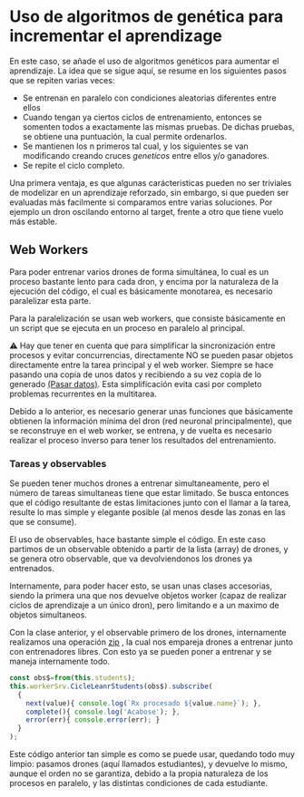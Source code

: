 # Uso de algoritmos de genética para incrementar el aprendizage

En este caso, se añade el uso de algoritmos genéticos para aumentar el aprendizaje.
La idea que se sigue aquí, se resume en los siguientes pasos que se repiten varias veces:

* Se entrenan en paralelo con condiciones aleatorias diferentes entre ellos
* Cuando tengan ya ciertos ciclos de entrenamiento, entonces se somenten todos a exactamente las mismas pruebas. De dichas pruebas, se obtiene una puntuación, la cual permite ordenarlos.
* Se mantienen los n primeros tal cual, y los siguientes se van modificando creando cruces _geneticos_ entre ellos y/o ganadores.
* Se repite el ciclo completo.

Una primera ventaja, es que algunas carácteristicas pueden no ser triviales de modelizar en un aprendizaje reforzado, sin embargo, si que pueden ser evaluadas más facilmente si comparamos entre varias soluciones. Por ejemplo un dron oscilando entorno al target, frente a otro que tiene vuelo más estable.

## Web Workers

Para poder entrenar varios drones de forma simultánea, lo cual es un proceso bastante lento para cada dron, y encima por la naturaleza de la ejecución del código, el cual es básicamente monotarea, es necesario paralelizar esta parte.

Para la paralelización se usan web workers, que consiste básicamente en un script que se ejecuta en un proceso en paralelo al principal.

⚠️ Hay que tener en cuenta que para simplificar la sincronización entre procesos y evitar concurrencias, directamente NO se pueden pasar objetos directamente entre la tarea principal y el web worker. Siempre se hace pasando una copia de unos datos y recibiendo a su vez copia de lo generado [(Pasar datos)](https://developer.mozilla.org/es/docs/Web/API/Web_Workers_API/Using_web_workers#pasando_datos). Esta simplificación evita casi por completo problemas recurrentes en la multitarea.

Debido a lo anterior, es necesario generar unas funciones que básicamente obtienen la información mínima del dron (red neuronal principalmente), que se reconstruye en el web worker, se entrena, y de vuelta es necesario realizar el proceso inverso para tener los resultados del entrenamiento.

### Tareas y observables

Se pueden tener muchos drones a entrenar simultaneamente, pero el número de tareas simultaneas tiene que estar limitado. Se busca entonces que el código resultante de estas limitaciones junto con el llamar a la tarea, resulte lo mas simple y elegante posible (al menos desde las zonas en las que se consume).

El uso de observables, hace bastante simple el código. En este caso partimos de un observable obtenido a partir de la lista (array) de drones, y se genera otro observable, que va devolviendonos los drones ya entrenados.

Internamente, para poder hacer esto, se usan unas clases accesorias, siendo la primera una que nos devuelve objetos worker (capaz de realizar ciclos de aprendizaje a un único dron), pero limitando e a un maximo de objetos simultaneos.

Con la clase anterior, y el observable primero de los drones, internamente realizamos una operación [zip](https://www.learnrxjs.io/learn-rxjs/operators/combination/zip) , la cual nos empareja drones a entrenar junto con entrenadores libres. Con esto ya se pueden poner a entrenar y se maneja internamente todo.

``` TypeScript
const obs$=from(this.students);
this.workerSrv.CicleLeanrStudents(obs$).subscribe(
  {
    next(value){ console.log(`Rx procesado ${value.name}`); },
    complete(){ console.log('Acabose'); },
    error(err){ console.error(err); }
  }
);
```

Este código anterior tan simple es como se puede usar, quedando todo muy limpio: pasamos drones (aquí llamados estudiantes), y devuelve lo mismo, aunque el orden no se garantiza, debido a la propia naturaleza de los procesos en paralelo, y las distintas condiciones de cada estudiante.